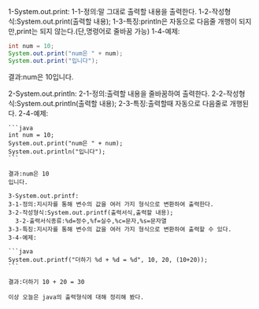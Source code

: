 1-System.out.print:
  1-1-정의:말 그대로 출력할 내용을 출력한다.
  1-2-작성형식:System.out.print(출력할 내용);
  1-3-특징:println은 자동으로 다음줄 개행이 되지만,print는 되지 않는다.(단,명령어로 줄바꿈 가능)
  1-4-예제:
  
  ```java
  int num = 10;
  System.out.print("num은 " + num);
  System.out.print("입니다");
  ```
  
  결과:num은 10입니다.
  
  2-System.out.println:
    2-1-정의:출력할 내용을 줄바꿈하여 출력한다.
    2-2-작성형식:System.out.println(출력할 내용);
    2-3-특징:출력할때 자동으로 다음줄로 개행된다.
    2-4-예제:
    
    ```java
    int num = 10;
    System.out.print("num은 " + num);
    System.out.println("입니다");
    ```
    
    결과:num은 10
    입니다.
    
    3-System.out.printf:
    3-1-정의:지시자를 통해 변수의 값을 여러 가지 형식으로 변환하여 출력한다.
    3-2-작성형식:System.out.printf(출력서식,출력할 내용);
      3-2-출력서식종류:%d=정수,%f=실수,%c=문자,%s=문자열
    3-3-특징:지시자를 통해 변수의 값을 여러 가지 형식으로 변환하여 출력할 수 있다.
    3-4-예제:
    
    ```java
    System.out.printf("더하기 %d + %d = %d", 10, 20, (10+20));
    ```
    
    결과:더하기 10 + 20 = 30
    
    이상 오늘은 java의 출력형식에 대해 정리해 봤다.
